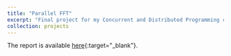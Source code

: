 ```yaml
---
title: "Parallel FFT"
excerpt: "Final project for my Concurrent and Distributed Programming course."
collection: projects
---
```




The report is available [here](/files/reports/ParallelFFT_Report.pdf){:target="_blank"}.